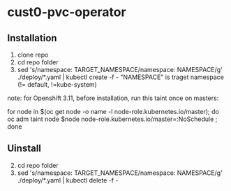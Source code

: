 # cust0-pvc-operator


Installation
------------
1. clone repo
2. cd repo folder  
3. sed  's/namespace: TARGET_NAMESPACE/namespace: NAMESPACE/g'   ./deploy/*.yaml | kubectl create -f -
   "NAMESPACE" is traget namespace (!= default, !=kube-system)


note: for Openshift 3.11, before installation, run this taint once on masters:

for node in $(oc get node -o name -l node-role.kubernetes.io/master); do oc adm taint node $node node-role.kubernetes.io/master=:NoSchedule ; done


Uinstall
--------
2. cd repo folder
3. sed  's/namespace: TARGET_NAMESPACE/namespace: NAMESPACE/g'   ./deploy/*.yaml | kubectl delete -f -




